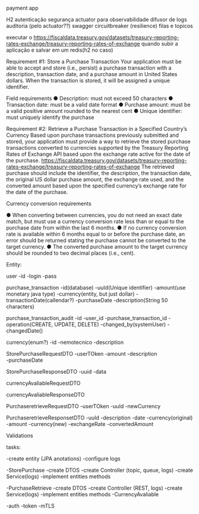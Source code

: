 payment app



H2
autenticação segurança
actuator para observabilidade
difusor de logs
auditoria (pelo actuator??)
swagger
circuitbreaker (resilience)
filas e topicos


executar o https://fiscaldata.treasury.gov/datasets/treasury-reporting-rates-exchange/treasury-reporting-rates-of-exchange quando subir a aplicação e salvar em um redis(h2 no caso)



Requirement #1: Store a Purchase Transaction
Your application must be able to accept and store (i.e., persist) a purchase transaction with a description, transaction date, and a purchase amount in United States dollars. When the transaction is stored, it will be assigned a unique identifier.

Field requirements
● Description: must not exceed 50 characters
● Transaction date: must be a valid date format
● Purchase amount: must be a valid positive amount rounded to the nearest cent
● Unique identifier: must uniquely identify the purchase

Requirement #2: Retrieve a Purchase Transaction in a Specified Country’s Currency
Based upon purchase transactions previously submitted and stored, your application must provide a way to retrieve the stored purchase transactions converted to currencies supported by the Treasury Reporting Rates of Exchange API based
upon the exchange rate active for the date of the purchase.
https://fiscaldata.treasury.gov/datasets/treasury-reporting-rates-exchange/treasury-reporting-rates-of-exchange
The retrieved purchase should include the identifier, the description, the transaction date, the original US dollar purchase amount, the exchange rate used, and the converted amount based upon the specified currency’s exchange rate for the date of the purchase.

Currency conversion requirements

● When converting between currencies, you do not need an exact date match, but must use a currency conversion rate less than or equal to the purchase date from within the last 6 months.
● If no currency conversion rate is available within 6 months equal to or before the purchase date, an error should be returned stating the purchase cannot be converted to the target currency.
● The converted purchase amount to the target currency should be rounded to two decimal places (i.e., cent).



Entity:

user
  -id
  -login
  -pass

purchase_transaction
  -id(database)
  -uuId(Unique identifier)
  -amount(use monetary java type)
  -currency(entity, but just dollar) 
  -transactionDate(callendar?)
  -purchaseDate
  -description(String 50 characters)

purchase_transaction_audit
  -id
  -user_id
  -purchase_transaction_id
  -operation(CREATE, UPDATE, DELETE)
  -changed_by(systemUser)
  -changedDate()

currency(enum?)
  -id
  -nemotecnico
  -description



StorePurchaseRequestDTO
  -userTOken
  -amount
  -description  
  -purchaseDate


StorePurchaseResponseDTO
  -uuid
  -data

currencyAvaliableRequestDTO


currencyAvaliableResponseDTO


PurchaseretrieveRequestDTO
  -userTOken
  -uuId
  -newCurrency


PurchaseretrieveResponsetDTO
  -uuId
  -description
  -date
  -currency(original)
  -amount
  -currency(new)
  -exchangeRate
  -convertedAmount


Validations


tasks:

-create entity (JPA anotations)
-configure logs

-StorePurchase
   -create DTOS
   -create Controller (topic, queue, logs)
   -create Service(logs)
   -implement entities methods

-PurchaseRetrieve
   -create DTOS
   -create Controller (REST, logs)
   -create Service(logs)
   -implement entities methods
   -CurrencyAvaliable


-auth
  -token
  -mTLS